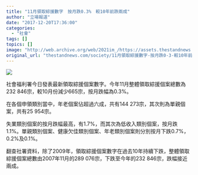```yaml
---
title: "11月領取綜援數字　按月跌0.3%　較10年前跌兩成"
author: "立場報道"
date: "2017-12-20T17:36:00"
categories:
  - "社會"
tags: []
topics: []
image: "http://web.archive.org/web/2021im_/https://assets.thestandnews.com/media/photos/cssa-07_oXZGU.png"
original_url: "thestandnews.com/society/11月領取綜援數字-按月跌0-3-較10年前跌兩成"
---
```

![](http://web.archive.org/web/2021im_/https://assets.thestandnews.com/media/photos/cssa-07_oXZGU.png)

社會福利署今日發表最新領取綜援個案數字。今年11月整體領取綜援個案總數為232 846宗，較10月份減少665宗，按月跌幅為0.3%。

在各個申領類別當中，年老個案佔超過六成，共有144 273宗，其次則為單親個案，共有25 954宗。

失業類別個案的按月跌幅最高，有1.7%，而其次為低收入類別個案，按月跌1.1%。單親類別個案、健康欠佳類別個案、年老類別個案則分別按月下跌0.7%，0.2%及0.1%。

翻查社署資料，除了2009年，領取綜援個案數字在過去10年持續下跌，整體領取綜援個案總數由2007年11月的289 076宗，下跌至今年的232 846宗，跌幅接近兩成。